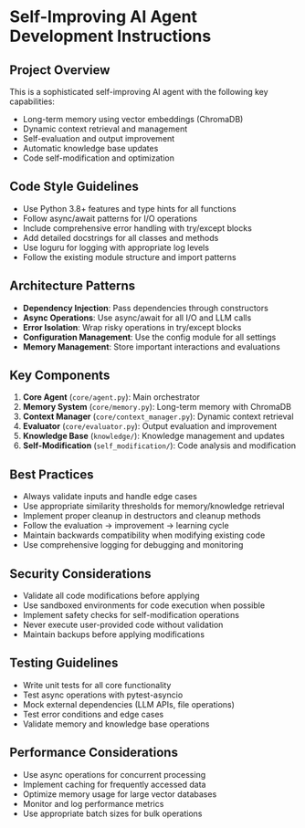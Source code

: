 <!-- Use this file to provide workspace-specific custom instructions to Copilot. For more details, visit https://code.visualstudio.com/docs/copilot/copilot-customization#_use-a-githubcopilotinstructionsmd-file -->

# Self-Improving AI Agent Development Instructions

## Project Overview
This is a sophisticated self-improving AI agent with the following key capabilities:
- Long-term memory using vector embeddings (ChromaDB)
- Dynamic context retrieval and management
- Self-evaluation and output improvement
- Automatic knowledge base updates
- Code self-modification and optimization

## Code Style Guidelines
- Use Python 3.8+ features and type hints for all functions
- Follow async/await patterns for I/O operations
- Include comprehensive error handling with try/except blocks
- Add detailed docstrings for all classes and methods
- Use loguru for logging with appropriate log levels
- Follow the existing module structure and import patterns

## Architecture Patterns
- **Dependency Injection**: Pass dependencies through constructors
- **Async Operations**: Use async/await for all I/O and LLM calls
- **Error Isolation**: Wrap risky operations in try/except blocks
- **Configuration Management**: Use the config module for all settings
- **Memory Management**: Store important interactions and evaluations

## Key Components
1. **Core Agent** (`core/agent.py`): Main orchestrator
2. **Memory System** (`core/memory.py`): Long-term memory with ChromaDB
3. **Context Manager** (`core/context_manager.py`): Dynamic context retrieval
4. **Evaluator** (`core/evaluator.py`): Output evaluation and improvement
5. **Knowledge Base** (`knowledge/`): Knowledge management and updates
6. **Self-Modification** (`self_modification/`): Code analysis and modification

## Best Practices
- Always validate inputs and handle edge cases
- Use appropriate similarity thresholds for memory/knowledge retrieval
- Implement proper cleanup in destructors and cleanup methods
- Follow the evaluation → improvement → learning cycle
- Maintain backwards compatibility when modifying existing code
- Use comprehensive logging for debugging and monitoring

## Security Considerations
- Validate all code modifications before applying
- Use sandboxed environments for code execution when possible
- Implement safety checks for self-modification operations
- Never execute user-provided code without validation
- Maintain backups before applying modifications

## Testing Guidelines
- Write unit tests for all core functionality
- Test async operations with pytest-asyncio
- Mock external dependencies (LLM APIs, file operations)
- Test error conditions and edge cases
- Validate memory and knowledge base operations

## Performance Considerations
- Use async operations for concurrent processing
- Implement caching for frequently accessed data
- Optimize memory usage for large vector databases
- Monitor and log performance metrics
- Use appropriate batch sizes for bulk operations
